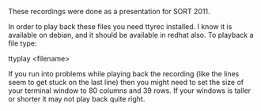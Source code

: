 These recordings were done as a presentation for SORT 2011.

In order to play back these files you need ttyrec installed. I know it is
available on debian, and it should be available in redhat also. To playback
a file type:

ttyplay &lt;filename&gt;

If you run into problems while playing back the recording (like the lines
seem to get stuck on the last line) then you might need to set the size of
your terminal window to 80 columns and 39 rows. If your windows is taller 
or shorter it may not play back quite right.

